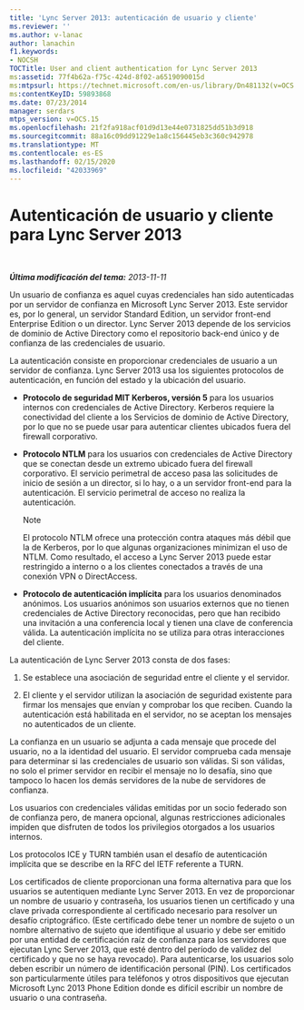 ```yaml
---
title: 'Lync Server 2013: autenticación de usuario y cliente'
ms.reviewer: ''
ms.author: v-lanac
author: lanachin
f1.keywords:
- NOCSH
TOCTitle: User and client authentication for Lync Server 2013
ms:assetid: 77f4b62a-f75c-424d-8f02-a6519090015d
ms:mtpsurl: https://technet.microsoft.com/en-us/library/Dn481132(v=OCS.15)
ms:contentKeyID: 59893868
ms.date: 07/23/2014
manager: serdars
mtps_version: v=OCS.15
ms.openlocfilehash: 21f2fa918acf01d9d13e44e0731825dd51b3d918
ms.sourcegitcommit: 88a16c09dd91229e1a8c156445eb3c360c942978
ms.translationtype: MT
ms.contentlocale: es-ES
ms.lasthandoff: 02/15/2020
ms.locfileid: "42033969"
---
```

<div data-xmlns="http://www.w3.org/1999/xhtml">

<div class="topic" data-xmlns="http://www.w3.org/1999/xhtml" data-msxsl="urn:schemas-microsoft-com:xslt" data-cs="http://msdn.microsoft.com/">

<div data-asp="http://msdn2.microsoft.com/asp">

# <a name="user-and-client-authentication-for-lync-server-2013"></a>Autenticación de usuario y cliente para Lync Server 2013

</div>

<div id="mainSection">

<div id="mainBody">

<span> </span>

_**Última modificación del tema:** 2013-11-11_

Un usuario de confianza es aquel cuyas credenciales han sido autenticadas por un servidor de confianza en Microsoft Lync Server 2013. Este servidor es, por lo general, un servidor Standard Edition, un servidor front-end Enterprise Edition o un director. Lync Server 2013 depende de los servicios de dominio de Active Directory como el repositorio back-end único y de confianza de las credenciales de usuario.

La autenticación consiste en proporcionar credenciales de usuario a un servidor de confianza. Lync Server 2013 usa los siguientes protocolos de autenticación, en función del estado y la ubicación del usuario.

  - **Protocolo de seguridad MIT Kerberos, versión 5** para los usuarios internos con credenciales de Active Directory. Kerberos requiere la conectividad del cliente a los Servicios de dominio de Active Directory, por lo que no se puede usar para autenticar clientes ubicados fuera del firewall corporativo.

  - **Protocolo NTLM** para los usuarios con credenciales de Active Directory que se conectan desde un extremo ubicado fuera del firewall corporativo. El servicio perimetral de acceso pasa las solicitudes de inicio de sesión a un director, si lo hay, o a un servidor front-end para la autenticación. El servicio perimetral de acceso no realiza la autenticación.
    
    <div>
    

    > [!NOTE]  
    > El protocolo NTLM ofrece una protección contra ataques más débil que la de Kerberos, por lo que algunas organizaciones minimizan el uso de NTLM. Como resultado, el acceso a Lync Server 2013 puede estar restringido a interno o a los clientes conectados a través de una conexión VPN o DirectAccess.

    
    </div>

  - **Protocolo de autenticación implícita** para los usuarios denominados anónimos. Los usuarios anónimos son usuarios externos que no tienen credenciales de Active Directory reconocidas, pero que han recibido una invitación a una conferencia local y tienen una clave de conferencia válida. La autenticación implícita no se utiliza para otras interacciones del cliente.

La autenticación de Lync Server 2013 consta de dos fases:

1.  Se establece una asociación de seguridad entre el cliente y el servidor.

2.  El cliente y el servidor utilizan la asociación de seguridad existente para firmar los mensajes que envían y comprobar los que reciben. Cuando la autenticación está habilitada en el servidor, no se aceptan los mensajes no autenticados de un cliente.

La confianza en un usuario se adjunta a cada mensaje que procede del usuario, no a la identidad del usuario. El servidor comprueba cada mensaje para determinar si las credenciales de usuario son válidas. Si son válidas, no solo el primer servidor en recibir el mensaje no lo desafía, sino que tampoco lo hacen los demás servidores de la nube de servidores de confianza.

Los usuarios con credenciales válidas emitidas por un socio federado son de confianza pero, de manera opcional, algunas restricciones adicionales impiden que disfruten de todos los privilegios otorgados a los usuarios internos.

Los protocolos ICE y TURN también usan el desafío de autenticación implícita que se describe en la RFC del IETF referente a TURN.

Los certificados de cliente proporcionan una forma alternativa para que los usuarios se autentiquen mediante Lync Server 2013. En vez de proporcionar un nombre de usuario y contraseña, los usuarios tienen un certificado y una clave privada correspondiente al certificado necesario para resolver un desafío criptográfico. (Este certificado debe tener un nombre de sujeto o un nombre alternativo de sujeto que identifique al usuario y debe ser emitido por una entidad de certificación raíz de confianza para los servidores que ejecutan Lync Server 2013, que esté dentro del período de validez del certificado y que no se haya revocado). Para autenticarse, los usuarios solo deben escribir un número de identificación personal (PIN). Los certificados son particularmente útiles para teléfonos y otros dispositivos que ejecutan Microsoft Lync 2013 Phone Edition donde es difícil escribir un nombre de usuario o una contraseña.

</div>

<span> </span>

</div>

</div>

</div>

